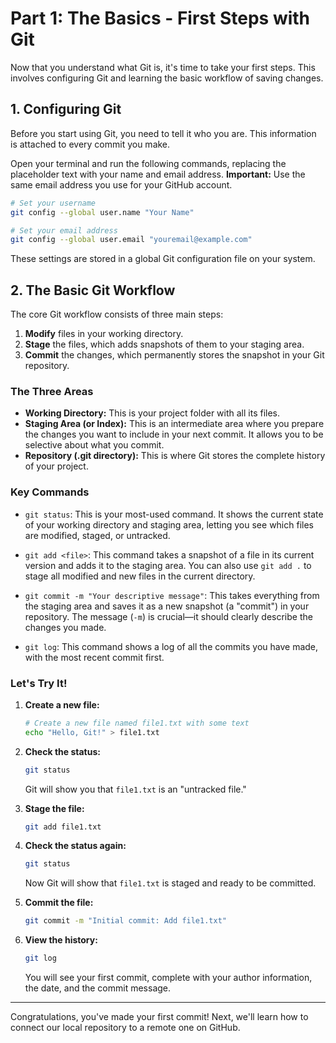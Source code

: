 # Part 1: The Basics - First Steps with Git

Now that you understand what Git is, it's time to take your first steps. This involves configuring Git and learning the basic workflow of saving changes.

## 1. Configuring Git

Before you start using Git, you need to tell it who you are. This information is attached to every commit you make.

Open your terminal and run the following commands, replacing the placeholder text with your name and email address. **Important:** Use the same email address you use for your GitHub account.

```bash
# Set your username
git config --global user.name "Your Name"

# Set your email address
git config --global user.email "youremail@example.com"
```

These settings are stored in a global Git configuration file on your system.

## 2. The Basic Git Workflow

The core Git workflow consists of three main steps:

1.  **Modify** files in your working directory.
2.  **Stage** the files, which adds snapshots of them to your staging area.
3.  **Commit** the changes, which permanently stores the snapshot in your Git repository.

### The Three Areas

*   **Working Directory:** This is your project folder with all its files.
*   **Staging Area (or Index):** This is an intermediate area where you prepare the changes you want to include in your next commit. It allows you to be selective about what you commit.
*   **Repository (.git directory):** This is where Git stores the complete history of your project.

### Key Commands

*   `git status`: This is your most-used command. It shows the current state of your working directory and staging area, letting you see which files are modified, staged, or untracked.

*   `git add <file>`: This command takes a snapshot of a file in its current version and adds it to the staging area. You can also use `git add .` to stage all modified and new files in the current directory.

*   `git commit -m "Your descriptive message"`: This takes everything from the staging area and saves it as a new snapshot (a "commit") in your repository. The message (`-m`) is crucial—it should clearly describe the changes you made.

*   `git log`: This command shows a log of all the commits you have made, with the most recent commit first.

### Let's Try It!

1.  **Create a new file:**

    ```bash
    # Create a new file named file1.txt with some text
    echo "Hello, Git!" > file1.txt
    ```

2.  **Check the status:**

    ```bash
    git status
    ```

    Git will show you that `file1.txt` is an "untracked file."

3.  **Stage the file:**

    ```bash
    git add file1.txt
    ```

4.  **Check the status again:**

    ```bash
    git status
    ```

    Now Git will show that `file1.txt` is staged and ready to be committed.

5.  **Commit the file:**

    ```bash
    git commit -m "Initial commit: Add file1.txt"
    ```

6.  **View the history:**

    ```bash
    git log
    ```

    You will see your first commit, complete with your author information, the date, and the commit message.

---

Congratulations, you've made your first commit! Next, we'll learn how to connect our local repository to a remote one on GitHub.
